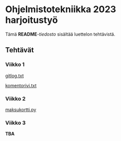 # Ohjelmistotekniikka 2023 harjoitustyö
Tämä **README**_-tiedosto_ sisältää luettelon tehtävistä.

## Tehtävät
### Viikko 1
[gitlog.txt](https://github.com/danttu/ot-harjoitustyo/blob/main/laskarit/viikko1/gitlog.txt)

[komentorivi.txt](https://github.com/danttu/ot-harjoitustyo/blob/main/laskarit/viikko1/komentorivi.txt)
### Viikko 2
[maksukortti.py](https://github.com/danttu/ot-harjoitustyo/blob/main/laskarit/viikko2/maksukortti/src/maksukortti.py)

### Viikko 3
**TBA**
